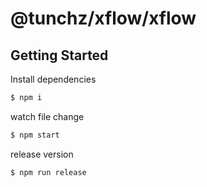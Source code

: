 # @tunchz/xflow/xflow

## Getting Started

Install dependencies

```bash
$ npm i
```

watch file change

```bash
$ npm start
```

release version

```bash
$ npm run release
```
